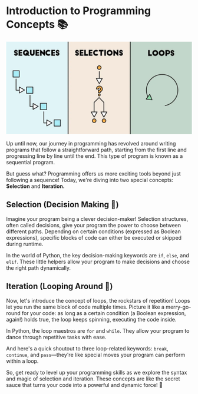# Introduction to Programming Concepts 📚

![image](image_11.png)

Up until now, our journey in programming has revolved around writing programs that follow a straightforward path, starting from the first line and progressing line by line until the end. This type of program is known as a sequential program.

But guess what? Programming offers us more exciting tools beyond just following a sequence! Today, we're diving into two special concepts: **Selection** and **Iteration.**

## Selection (Decision Making 🤔)

Imagine your program being a clever decision-maker! Selection structures, often called decisions, give your program the power to choose between different paths. Depending on certain conditions (expressed as Boolean expressions), specific blocks of code can either be executed or skipped during runtime.

In the world of Python, the key decision-making keywords are ``if``, ``else``, and ``elif``. These little helpers allow your program to make decisions and choose the right path dynamically.

## Iteration (Looping Around 🔄)

Now, let's introduce the concept of loops, the rockstars of repetition! Loops let you run the same block of code multiple times. Picture it like a merry-go-round for your code: as long as a certain condition (a Boolean expression, again!) holds true, the loop keeps spinning, executing the code inside.

In Python, the loop maestros are ``for`` and ``while``. They allow your program to dance through repetitive tasks with ease.

And here's a quick shoutout to three loop-related keywords: ``break``, ``continue``, and ``pass``—they're like special moves your program can perform within a loop.

So, get ready to level up your programming skills as we explore the syntax and magic of selection and iteration. These concepts are like the secret sauce that turns your code into a powerful and dynamic force! 🚀
